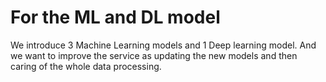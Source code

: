 # For the ML and DL model

We introduce 3 Machine Learning models and 1 Deep learning model.
And we want to improve the service as updating the new models and then caring of the whole data processing.
